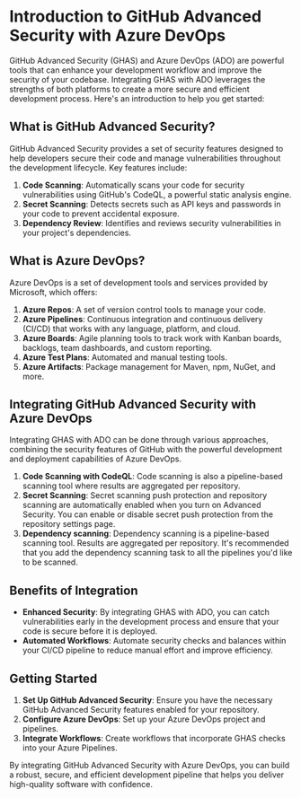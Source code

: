 
# Introduction to GitHub Advanced Security with Azure DevOps

GitHub Advanced Security (GHAS) and Azure DevOps (ADO) are powerful tools that can enhance your development workflow and improve the security of your codebase. Integrating GHAS with ADO leverages the strengths of both platforms to create a more secure and efficient development process. Here's an introduction to help you get started:

## What is GitHub Advanced Security?

GitHub Advanced Security provides a set of security features designed to help developers secure their code and manage vulnerabilities throughout the development lifecycle. Key features include:

1. **Code Scanning**: Automatically scans your code for security vulnerabilities using GitHub's CodeQL, a powerful static analysis engine.
2. **Secret Scanning**: Detects secrets such as API keys and passwords in your code to prevent accidental exposure.
3. **Dependency Review**: Identifies and reviews security vulnerabilities in your project's dependencies.

## What is Azure DevOps?

Azure DevOps is a set of development tools and services provided by Microsoft, which offers:

1. **Azure Repos**: A set of version control tools to manage your code.
2. **Azure Pipelines**: Continuous integration and continuous delivery (CI/CD) that works with any language, platform, and cloud.
3. **Azure Boards**: Agile planning tools to track work with Kanban boards, backlogs, team dashboards, and custom reporting.
4. **Azure Test Plans**: Automated and manual testing tools.
5. **Azure Artifacts**: Package management for Maven, npm, NuGet, and more.

## Integrating GitHub Advanced Security with Azure DevOps

Integrating GHAS with ADO can be done through various approaches, combining the security features of GitHub with the powerful development and deployment capabilities of Azure DevOps.

1. **Code Scanning with CodeQL**: Code scanning is also a pipeline-based scanning tool where results are aggregated per repository.
2. **Secret Scanning**: Secret scanning push protection and repository scanning are automatically enabled when you turn on Advanced Security. You can enable or disable secret push protection from the repository settings page.
3. **Dependency scanning**: Dependency scanning is a pipeline-based scanning tool. Results are aggregated per repository. It's recommended that you add the dependency scanning task to all the pipelines you'd like to be scanned.

## Benefits of Integration

- **Enhanced Security**: By integrating GHAS with ADO, you can catch vulnerabilities early in the development process and ensure that your code is secure before it is deployed.
- **Automated Workflows**: Automate security checks and balances within your CI/CD pipeline to reduce manual effort and improve efficiency.

## Getting Started

1. **Set Up GitHub Advanced Security**: Ensure you have the necessary GitHub Advanced Security features enabled for your repository.
2. **Configure Azure DevOps**: Set up your Azure DevOps project and pipelines.
3. **Integrate Workflows**: Create workflows that incorporate GHAS checks into your Azure Pipelines.

By integrating GitHub Advanced Security with Azure DevOps, you can build a robust, secure, and efficient development pipeline that helps you deliver high-quality software with confidence.

